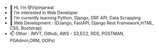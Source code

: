 - 👋 Hi, I’m @Vipinjarwal
- 👀 I’m interested in Web Developer
- 🌱 I’m currently learning Python, Django, DRF API, Data Scrapping
- 💞️ Web Development : (DJango, FastAPI, Django Rest Framework,HTML, CSS, Bootstrap)
- 📫 Other : (MVT, Github, AWS - S3,EC2, RDS, POSTMAN, PGAdmin,ORM, OOPs)

<!---
Vipinjarwal/Vipinjarwal is a ✨ special ✨ repository because its `README.md` (this file) appears on your GitHub profile.
You can click the Preview link to take a look at your changes.
--->
